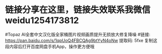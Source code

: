 # 链接分享在这里，链接失效联系我微信weidu1254173812
#Topaz AI全套中文汉化版全家桶图片视频画质提升无损放大修复降噪
#链接: https://pan.baidu.com/s/1qpUoQ4FBCQAg9btYyN4oNw 提取码: 5fxe 复制这段内容后打开百度网盘手机App，操作更方便哦 
